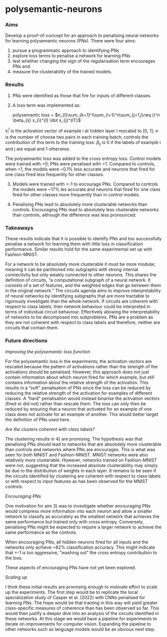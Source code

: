# polysemantic-neurons

### Aims
Develop a proof-of-concept for an approach to penalising neural networks for learning polysemantic neurons (PNs). There were four aims:

1) pursue a programmatic approach to identifying PNs
2) explore loss terms to penalise a network for learning PNs
3) test whether changing the sign of the regularisation term encourages PNs and 
4) measure the clusterability of the trained models.


### Results

1) PNs were identified as those that fire for inputs of different classes.

2) A loss term was implemented as:

    polysemantic loss = $n_{l}\sum_{k=1}^l\sum_{i=1}^n\sum_{j=1,j\neq i}^n \beta_{ij} x_{i}^{l} \dot x_{j}^{lT}$

$x_{i}^{l}$ is the activation vector of example i at hidden layer l rescaled to [0, 1]; n is the number of choose two pairs in each training batch;  controls the contribution of this term to the training loss. $\beta_{ij}$ is 0 if the labels of example i and j are equal and 1 otherwise.

The polysemantic loss was added to the cross entropy loss.  Control models were trained with =0; PNs were penalised with =1.  Compared to controls, when =1, the models were ~0.1% less accurate and neurons that fired for one class fired less frequently for other classes.

3) Models were trained with =-1 to encourage PNs.  Compared to controls  the models were ~17% les accurate and neurons that fired for one class fired for other classes more frequently than in control models.

4) Penalising PNs lead to absolutely more clusterable networks than controls.  Encouraging PNs lead to absolutely less clusterable networks than controls, although the difference was less pronounced.

### Takeaways
These results  indicate that it is possible to identify PNs and too successfully penalise a network for learning them with little loss in classification performance.  Similar results hold for the same experimental set up with Fashion-MNIST.

For a network to be absolutely more clusterable it must be more modular, meaning it can be partitioned into subgraphs with strong internal connectivity but only weakly connected to other neurons. This shares the definition of circuits, “a computational subgraph of a neural network. It consists of a set of features, and the weighted edges that go between them in the original network.” The circuits agenda aims to improve interpretability of neural networks by identifying subgraphs that are more tractable to rigorously investigate than the whole network. If circuits are coherent with respect to class labels, then network behaviour could be interpreted in terms of individual circuit behaviour. Effectively allowing the interpretability of networks to be decomposed into subproblems. PNs are a problem as they are not coherent with respect to class labels and therefore, neither are circuits that contain them.

### Future directions
*Improving the polysemantic loss function*

For the polysemantic loss in the experiments, the activation vectors are rescaled because the pattern of activations rather than the strength of the activations should be penalised. However, this approach does not just contain information about which neuron fired for which example, but still contains information about the relative strength of the activation.  This results in a “soft” penalisation of PNs since the loss can be reduced by reducing the relative strength of the activation for examples of different classes.  A “hard” penalisation would instead binarise the activation vectors (fired or did not) rather than rescale them.  The loss can only then be reduced by ensuring that a neuron that activated for an example of one class does not activate for an example of another.  This would better target the definition of PNs used here.

*Are the clusters coherent with class labels?*

The clustering results in 4) are promising. The hypothesis was that penalising PNs should lead to networks that are absolutely more clusterable than controls and networks where PNs are encourages. This is what was seen for both MNIST and Fashion-MNIST.  MNIST networks were also relatively more clusterable.  However, networks trained on Fashion-MNIST were not, suggesting that the increased absolute clusterability may simply be due to the distribution of weights in each layer.  It remains to be seen if the circuits identified by clustering are coherent with respect to class labels or with respect to input features as has been observed for the MNIST controls. 

*Encouraging PNs*

One motivation for aim 3) was to investigate whether encouraging PNs would compress more information into each neuron and allow a smaller network to classify as accurately as the smallest network that achieves the same performance but trained only with cross entropy.  Conversely, penalising PNs might be expected to require a larger network to achieve the same performance as the controls.

When encouraging PNs, all hidden neurons fired for all inputs and the networks only achieve ~82% classification accuracy. This might indicate that =-1 is too aggressive, “washing out” the cross entropy contribution to the loss.

These aspects of encouraging PNs have not yet been explored.

*Scaling up*

I think these initial results are promising enough to motivate effort to scale up the experiments. The first step would be to replicate the local specialization study of Casper et al. (2022) with CNNs penalised for learning PNs.  The hope would be that training in this way will yield greater class-specific measures of coherence than has been observed so far. This would then justify a deeper dive into an analysis of the circuits identified in these networks.
At this stage we would have a pipeline for experiments to iterate on improvements for computer vision.  Expanding the pipeline to other networks such as language models would be an obvious next step.
